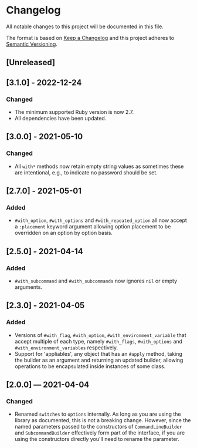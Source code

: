 # Changelog

All notable changes to this project will be documented in this file.

The format is based on [Keep a Changelog](http://keepachangelog.com)
and this project adheres to 
[Semantic Versioning](http://semver.org/spec/v2.0.0.html).

## [Unreleased]

## [3.1.0] - 2022-12-24

### Changed

* The minimum supported Ruby version is now 2.7.
* All dependencies have been updated.

## [3.0.0] - 2021-05-10

### Changed

* All `with*` methods now retain empty string values as sometimes these are
  intentional, e.g., to indicate no password should be set. 

## [2.7.0] - 2021-05-01

### Added

* `#with_option`, `#with_options` and `#with_repeated_option` all now accept a
  `:placement` keyword argument allowing option placement to be overridden on an
  option by option basis.

## [2.5.0] - 2021-04-14

### Added

* `#with_subcommand` and `#with_subcommands` now ignores `nil` or empty
  arguments.

## [2.3.0] - 2021-04-05

### Added

* Versions of `#with_flag`, `#with_option`, `#with_environment_variable` that
  accept multiple of each type, namely `#with_flags`, `#with_options` and 
  `#with_environment_variables` respectively.
* Support for 'appliables', any object that has an `#apply` method, taking the
  builder as an argument and returning an updated builder, allowing operations
  to be encapsulated inside instances of some class.

## [2.0.0] — 2021-04-04

### Changed

* Renamed `switches` to `options` internally. As long as you are using the 
  library as documented, this is not a breaking change. However, since the named
  parameters passed to the constructors of `CommandLineBuilder` and 
  `SubcommandBuilder` effectively form part of the interface, if you are using 
  the constructors directly you'll need to rename the parameter.
